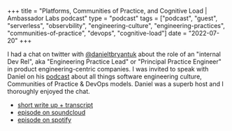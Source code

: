 +++
title =  "Platforms, Communities of Practice, and Cognitive Load | Ambassador Labs podcast"
type = "podcast"
tags = ["podcast", "guest", "serverless", "observbility", "engineering-culture", "engineering-practices", "communities-of-practice", "devops", "cognitive-load"]
date = "2022-07-20"
+++


I had a chat on twitter with [@danieltbryantuk](https://twitter.com/danielbryantuk) about the role of an "internal Dev Rel", aka "Engineering Practice Lead" or "Principal Practice Engineer" in product engineering-centric companies. I was invited to speak with Daniel on his [podcast](https://open.spotify.com/show/4A8w8qB4ogp9JAk6tEqQn9) about all things software engineering culture, Communities of Practice & DevOps models. Daniel was a superb host and I thoroughly enjoyed the chat. 


- [short write up + transcript](https://www.getambassador.io/developer-control-plane/developer-control-planes-a-community-practice-engineers-point-of-view)
- [episode on soundcloud](https://soundcloud.com/ambassador-labs/s2e10-toli-apostolidis-of-platforms-communities-of-practice-and-cognitive-load)
- [episode on spotify](https://open.spotify.com/episode/2G18buH4EnpY1A58L6U9Wv?si=31484efb6a664c94)
